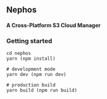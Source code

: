 ## Nephos
#### A Cross-Platform S3 Cloud Manager

### Getting started
```
cd nephos
yarn (npm install)

# development mode
yarn dev (npm run dev)

# production build
yarn build (npm run build)
```
